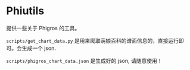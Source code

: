 # Phiutils
提供一些关于 Phigros 的工具。

`scripts/get_chart_data.py` 是用来爬取萌娘百科的谱面信息的，直接运行即可。会生成一个 json.

`scripts/phigros_chart_data.json` 是生成好的 json, 请随意使用！